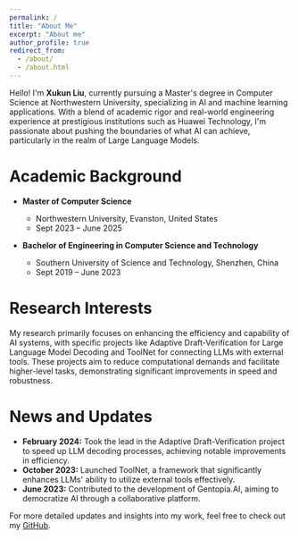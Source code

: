 ```yaml
---
permalink: /
title: "About Me"
excerpt: "About me"
author_profile: true
redirect_from: 
  - /about/
  - /about.html
---
```



Hello! I'm **Xukun Liu**, currently pursuing a Master's degree in Computer Science at Northwestern University, specializing in AI and machine learning applications. With a blend of academic rigor and real-world engineering experience at prestigious institutions such as Huawei Technology, I'm passionate about pushing the boundaries of what AI can achieve, particularly in the realm of Large Language Models.

# Academic Background

- **Master of Computer Science**
  - Northwestern University, Evanston, United States
  - Sept 2023 – June 2025

- **Bachelor of Engineering in Computer Science and Technology**
  - Southern University of Science and Technology, Shenzhen, China
  - Sept 2019 – June 2023

# Research Interests

My research primarily focuses on enhancing the efficiency and capability of AI systems, with specific projects like Adaptive Draft-Verification for Large Language Model Decoding and ToolNet for connecting LLMs with external tools. These projects aim to reduce computational demands and facilitate higher-level tasks, demonstrating significant improvements in speed and robustness.

# News and Updates

- **February 2024:** Took the lead in the Adaptive Draft-Verification project to speed up LLM decoding processes, achieving notable improvements in efficiency.
- **October 2023:** Launched ToolNet, a framework that significantly enhances LLMs' ability to utilize external tools effectively.
- **June 2023:** Contributed to the development of Gentopia.AI, aiming to democratize AI through a collaborative platform.

For more detailed updates and insights into my work, feel free to check out my [GitHub](https://github.com/liuxukun2000).

<script type="text/javascript" id="clustrmaps" src="//clustrmaps.com/map_v2.js?d=VHcp5QgDECUlVEmORVOjneijpMUS_BK3FsNM5Tmsg1k&cl=ffffff&w=a"></script>